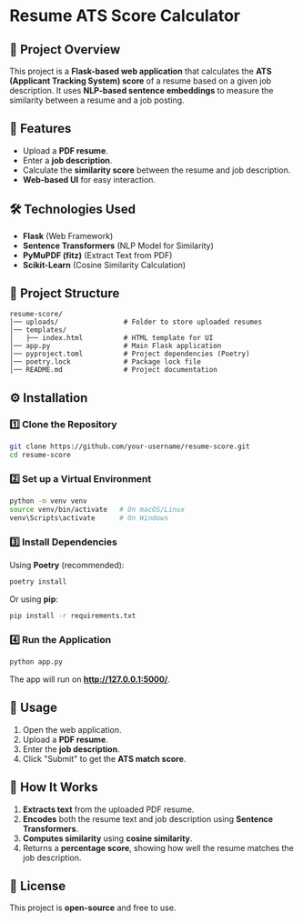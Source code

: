 # Resume ATS Score Calculator  

## 📌 Project Overview  
This project is a **Flask-based web application** that calculates the **ATS (Applicant Tracking System) score** of a resume based on a given job description. It uses **NLP-based sentence embeddings** to measure the similarity between a resume and a job posting.  

## 🚀 Features  
- Upload a **PDF resume**.  
- Enter a **job description**.  
- Calculate the **similarity score** between the resume and job description.  
- **Web-based UI** for easy interaction.  

## 🛠️ Technologies Used  
- **Flask** (Web Framework)  
- **Sentence Transformers** (NLP Model for Similarity)  
- **PyMuPDF (fitz)** (Extract Text from PDF)  
- **Scikit-Learn** (Cosine Similarity Calculation)  

## 💂️️ Project Structure  
```
resume-score/
│── uploads/                # Folder to store uploaded resumes
│── templates/
│   ├── index.html          # HTML template for UI
│── app.py                  # Main Flask application
│── pyproject.toml          # Project dependencies (Poetry)
│── poetry.lock             # Package lock file
│── README.md               # Project documentation
```

## ⚙️ Installation  

### 1️⃣ Clone the Repository  
```bash
git clone https://github.com/your-username/resume-score.git
cd resume-score
```

### 2️⃣ Set up a Virtual Environment  
```bash
python -m venv venv
source venv/bin/activate   # On macOS/Linux
venv\Scripts\activate      # On Windows
```

### 3️⃣ Install Dependencies  
Using **Poetry** (recommended):
```bash
poetry install
```
Or using **pip**:
```bash
pip install -r requirements.txt
```

### 4️⃣ Run the Application  
```bash
python app.py
```
The app will run on **http://127.0.0.1:5000/**.  

## 📝 Usage  
1. Open the web application.  
2. Upload a **PDF resume**.  
3. Enter the **job description**.  
4. Click "Submit" to get the **ATS match score**.  

## 🤖 How It Works  
1. **Extracts text** from the uploaded PDF resume.  
2. **Encodes** both the resume text and job description using **Sentence Transformers**.  
3. **Computes similarity** using **cosine similarity**.  
4. Returns a **percentage score**, showing how well the resume matches the job description.  

## 🐜 License  
This project is **open-source** and free to use.
